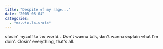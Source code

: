 ```yaml
---
title: "Despite of my rage..."
date: "2005-08-04"
categories: 
  - "ma-vie-la-vraie"
---
```


  
closin' myself to the world... Don't wanna talk, don't wanna explain what I'm doin'. Closin' everything, that's all.
